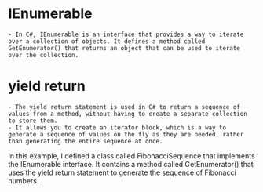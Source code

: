 # IEnumerable
	- In C#, IEnumerable is an interface that provides a way to iterate over a collection of objects. It defines a method called GetEnumerator() that returns an object that can be used to iterate over the collection.

# yield return
	- The yield return statement is used in C# to return a sequence of values from a method, without having to create a separate collection to store them.
	- It allows you to create an iterator block, which is a way to generate a sequence of values on the fly as they are needed, rather than generating the entire sequence at once.
	
In this example, I defined a class called FibonacciSequence that implements the IEnumerable interface. It contains a method called GetEnumerator() that uses the yield return statement to generate the sequence of Fibonacci numbers.
